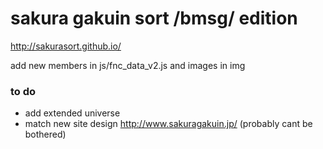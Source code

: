 # sakura gakuin sort /bmsg/ edition

http://sakurasort.github.io/

add new members in js/fnc_data_v2.js and images in img


### to do

* add extended universe
* match new site design http://www.sakuragakuin.jp/ (probably cant be bothered)
